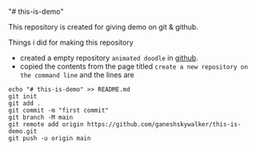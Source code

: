 "# this-is-demo" 


This repository is created for giving demo on git & github.

Things i did for making this repository

+ created a empty repository `animated doodle` in [github](https://github.com/new).
+ copied the contents from the page titled `create a new repository on the command line` and the lines are 
```
echo "# this-is-demo" >> README.md
git init
git add .
git commit -m "first commit"
git branch -M main
git remote add origin https://github.com/ganeshskywalker/this-is-demo.git
git push -u origin main
```


